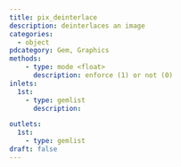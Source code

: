 ```yaml
---
title: pix_deinterlace
description: deinterlaces an image
categories:
  - object
pdcategory: Gem, Graphics
methods:
    - type: mode <float>
      description: enforce (1) or not (0)
inlets:
  1st:
    - type: gemlist
      description:

outlets:
  1st:
    - type: gemlist
draft: false
---
```

